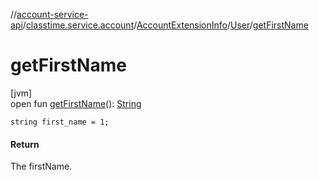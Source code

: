 //[account-service-api](../../../../index.md)/[classtime.service.account](../../index.md)/[AccountExtensionInfo](../index.md)/[User](index.md)/[getFirstName](get-first-name.md)

# getFirstName

[jvm]\
open fun [getFirstName](get-first-name.md)(): [String](https://docs.oracle.com/javase/8/docs/api/java/lang/String.html)

`string first_name = 1;`

#### Return

The firstName.
